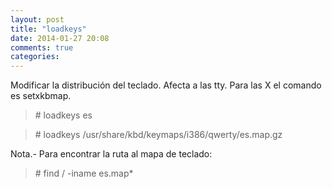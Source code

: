 ```yaml
---
layout: post
title: "loadkeys"
date: 2014-01-27 20:08
comments: true
categories: 
---
```

Modificar la distribución del teclado. Afecta a las tty. Para las X el comando es setxkbmap.

>\# loadkeys es

>\# loadkeys /usr/share/kbd/keymaps/i386/qwerty/es.map.gz

Nota.- Para encontrar la ruta al mapa de teclado:

>\# find / -iname es.map*

